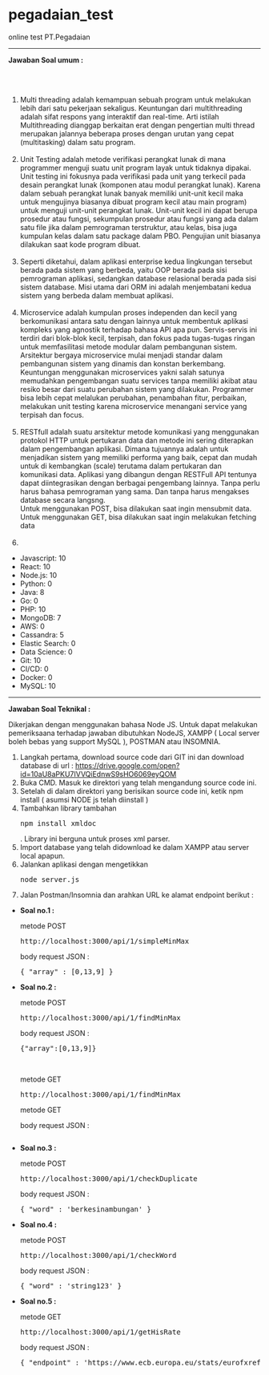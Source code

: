 # pegadaian_test
online test PT.Pegadaian

<hr/>

<b>Jawaban Soal umum :</b> 

<br/><br/>
1. Multi threading adalah kemampuan sebuah program untuk melakukan lebih dari satu pekerjaan sekaligus. 
   Keuntungan dari multithreading adalah sifat respons yang interaktif dan real-time. 
   Arti istilah Multithreading dianggap berkaitan erat dengan pengertian multi thread merupakan 
   jalannya beberapa proses dengan urutan yang cepat (multitasking) dalam satu program.
<br /><br/>
2. Unit Testing adalah metode verifikasi perangkat lunak di mana programmer menguji suatu unit program layak untuk 
   tidaknya dipakai. Unit testing ini fokusnya pada verifikasi pada unit yang terkecil pada desain perangkat 
   lunak (komponen atau modul perangkat lunak). Karena dalam sebuah perangkat lunak banyak memiliki unit-unit 
   kecil maka untuk mengujinya biasanya dibuat program kecil atau main program) untuk menguji unit-unit perangkat lunak.
   Unit-unit kecil ini dapat berupa prosedur atau fungsi, sekumpulan prosedur atau fungsi yang ada dalam satu file jika
   dalam pemrograman terstruktur, atau kelas, bisa juga kumpulan kelas dalam satu package dalam PBO. Pengujian unit 
   biasanya dilakukan saat kode program dibuat.
<br /><br/>
3. Seperti diketahui, dalam aplikasi enterprise kedua lingkungan tersebut berada pada sistem yang berbeda, 
   yaitu OOP berada pada sisi pemrograman aplikasi, sedangkan database relasional berada pada sisi sistem database. 
   Misi utama dari ORM ini adalah menjembatani kedua sistem yang berbeda dalam membuat aplikasi.
<br/><br/>
4. Microservice adalah kumpulan proses independen dan kecil yang berkomunikasi antara satu dengan lainnya untuk membentuk aplikasi kompleks yang agnostik terhadap bahasa API apa pun. Servis-servis ini terdiri dari blok-blok kecil, terpisah, dan fokus pada tugas-tugas ringan untuk memfasilitasi metode modular dalam pembangunan sistem. Arsitektur bergaya microservice mulai menjadi standar dalam pembangunan sistem yang dinamis dan konstan berkembang.<br>
Keuntungan menggunakan microservices yakni salah satunya memudahkan pengembangan suatu services tanpa memiliki akibat atau resiko besar dari suatu perubahan sistem yang dilakukan. Programmer bisa lebih cepat melalukan perubahan, penambahan fitur, perbaikan, melakukan unit testing karena microservice menangani service yang terpisah dan focus.
<br /><br />
5. RESTfull adalah suatu arsitektur metode komunikasi yang menggunakan protokol HTTP untuk pertukaran data dan metode ini sering diterapkan dalam pengembangan aplikasi. Dimana tujuannya adalah untuk menjadikan sistem yang memiliki performa yang baik, cepat dan mudah untuk di kembangkan (scale) terutama dalam pertukaran dan komunikasi data. Aplikasi yang dibangun dengan RESTFull API tentunya dapat diintegrasikan dengan berbagai pengembang lainnya. Tanpa perlu harus bahasa pemrograman yang sama. Dan tanpa harus mengakses database secara langsng. <br />
Untuk menggunakan POST, bisa dilakukan saat ingin mensubmit data. <br />
Untuk menggunakan GET, bisa dilakukan saat ingin melakukan fetching data 
<br /><br />
6.
<ul>
   <li>Javascript: 10 </li>
   <li>React: 10 </li>
   <li>Node.js: 10 </li>
   <li>Python: 0 </li>
   <li>Java: 8 </li>
   <li>Go: 0 </li>
   <li>PHP: 10 </li>
   <li>MongoDB: 7 </li>
   <li>AWS: 0 </li>
   <li>Cassandra: 5 </li>
   <li>Elastic Search: 0 </li>
   <li>Data Science: 0 </li>
   <li>Git: 10 </li>
   <li>CI/CD: 0  </li>
   <li>Docker: 0 </li>
   <li>MySQL: 10 </li>
</ul>
<hr />

<b>Jawaban Soal Teknikal :</b> 

Dikerjakan dengan menggunakan bahasa Node JS.
Untuk dapat melakukan pemeriksaana terhadap jawaban dibutuhkan NodeJS, XAMPP ( Local server boleh bebas yang support MySQL ), POSTMAN atau INSOMNIA.

1. Langkah pertama, download source code dari GIT ini dan download database di url : https://drive.google.com/open?id=10aU8aPKU7IVVQiEdnwS9sHO6069eyQOM
2. Buka CMD. Masuk ke direktori yang telah mengandung source code ini.
3. Setelah di dalam direktori yang berisikan source code ini, ketik npm install ( asumsi NODE js telah diinstall )
4. Tambahkan library tambahan <pre>npm install xmldoc</pre>. Library ini berguna untuk proses xml parser.
5. Import database yang telah didownload ke dalam XAMPP atau server local apapun.
6. Jalankan aplikasi dengan mengetikkan <pre>node server.js</pre>
7. Jalan Postman/Insomnia dan arahkan URL ke alamat endpoint berikut : 
<ul>
   <li> 
      <b>Soal no.1 : </b>
      <p>metode POST</p>
      <pre>http://localhost:3000/api/1/simpleMinMax</pre>
      <span>body request JSON : </span>
      <pre>{ "array" : [0,13,9] }</pre>
   </li>
   <li> 
      <b>Soal no.2 : </b>
      <p>metode POST</p>
      <pre>http://localhost:3000/api/1/findMinMax</pre>
      <span>body request JSON : </span>
      <pre>{"array":[0,13,9]}</pre>
      <br/>
      <p>metode GET</p>
      <pre>http://localhost:3000/api/1/findMinMax</pre>
      <p>metode GET</p>
      <span>body request JSON : </span>
      <pre></pre>
   </li>
   
   <li> 
      <b>Soal no.3 : </b>
      <p>metode POST</p>
      <pre>http://localhost:3000/api/1/checkDuplicate</pre>
      <span>body request JSON : </span>
      <pre>{ "word" : 'berkesinambungan' }</pre>
   </li>
   
   <li> 
      <b>Soal no.4 : </b>
      <p>metode POST</p>
      <pre>http://localhost:3000/api/1/checkWord</pre>
      <span>body request JSON : </span>
      <pre>{ "word" : 'string123' }</pre>
   </li>
   
   <li> 
      <b>Soal no.5 : </b>
      <p>metode GET</p>
      <pre>http://localhost:3000/api/1/getHisRate</pre>
      <span>body request JSON : </span>
      <pre>{ "endpoint" : 'https://www.ecb.europa.eu/stats/eurofxref/eurofxref-hist-90d.xml' }</pre>
   </li>
</ul>
